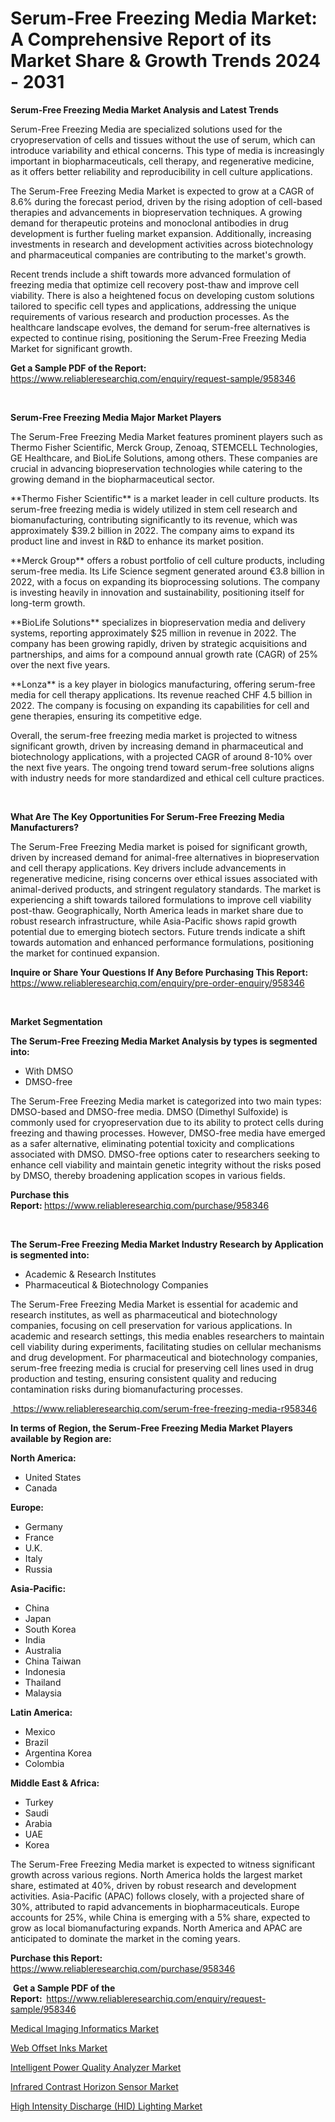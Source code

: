<p><h1>Serum-Free Freezing Media Market: A Comprehensive Report of its Market Share & Growth Trends 2024 - 2031</h1></p><p><strong>Serum-Free Freezing Media Market Analysis and Latest Trends</strong></p>
<p><p>Serum-Free Freezing Media are specialized solutions used for the cryopreservation of cells and tissues without the use of serum, which can introduce variability and ethical concerns. This type of media is increasingly important in biopharmaceuticals, cell therapy, and regenerative medicine, as it offers better reliability and reproducibility in cell culture applications.</p><p>The Serum-Free Freezing Media Market is expected to grow at a CAGR of 8.6% during the forecast period, driven by the rising adoption of cell-based therapies and advancements in biopreservation techniques. A growing demand for therapeutic proteins and monoclonal antibodies in drug development is further fueling market expansion. Additionally, increasing investments in research and development activities across biotechnology and pharmaceutical companies are contributing to the market's growth.</p><p>Recent trends include a shift towards more advanced formulation of freezing media that optimize cell recovery post-thaw and improve cell viability. There is also a heightened focus on developing custom solutions tailored to specific cell types and applications, addressing the unique requirements of various research and production processes. As the healthcare landscape evolves, the demand for serum-free alternatives is expected to continue rising, positioning the Serum-Free Freezing Media Market for significant growth.</p></p>
<p><strong>Get a Sample PDF of the Report:&nbsp;</strong> <a href="https://www.reliableresearchiq.com/enquiry/request-sample/958346?utm_campaign=1119&utm_medium=2&utm_source=Github&utm_content=ia&utm_term=28102024&utm_id=serum-free-freezing-media">https://www.reliableresearchiq.com/enquiry/request-sample/958346</a></p>
<p>&nbsp;</p>
<p><strong>Serum-Free Freezing Media Major Market Players</strong></p>
<p><p>The Serum-Free Freezing Media Market features prominent players such as Thermo Fisher Scientific, Merck Group, Zenoaq, STEMCELL Technologies, GE Healthcare, and BioLife Solutions, among others. These companies are crucial in advancing biopreservation technologies while catering to the growing demand in the biopharmaceutical sector.</p><p>**Thermo Fisher Scientific** is a market leader in cell culture products. Its serum-free freezing media is widely utilized in stem cell research and biomanufacturing, contributing significantly to its revenue, which was approximately $39.2 billion in 2022. The company aims to expand its product line and invest in R&D to enhance its market position.</p><p>**Merck Group** offers a robust portfolio of cell culture products, including serum-free media. Its Life Science segment generated around €3.8 billion in 2022, with a focus on expanding its bioprocessing solutions. The company is investing heavily in innovation and sustainability, positioning itself for long-term growth.</p><p>**BioLife Solutions** specializes in biopreservation media and delivery systems, reporting approximately $25 million in revenue in 2022. The company has been growing rapidly, driven by strategic acquisitions and partnerships, and aims for a compound annual growth rate (CAGR) of 25% over the next five years.</p><p>**Lonza** is a key player in biologics manufacturing, offering serum-free media for cell therapy applications. Its revenue reached CHF 4.5 billion in 2022. The company is focusing on expanding its capabilities for cell and gene therapies, ensuring its competitive edge.</p><p>Overall, the serum-free freezing media market is projected to witness significant growth, driven by increasing demand in pharmaceutical and biotechnology applications, with a projected CAGR of around 8-10% over the next five years. The ongoing trend toward serum-free solutions aligns with industry needs for more standardized and ethical cell culture practices.</p></p>
<p>&nbsp;</p>
<p><strong>What Are The Key Opportunities For Serum-Free Freezing Media Manufacturers?</strong></p>
<p><p>The Serum-Free Freezing Media market is poised for significant growth, driven by increased demand for animal-free alternatives in biopreservation and cell therapy applications. Key drivers include advancements in regenerative medicine, rising concerns over ethical issues associated with animal-derived products, and stringent regulatory standards. The market is experiencing a shift towards tailored formulations to improve cell viability post-thaw. Geographically, North America leads in market share due to robust research infrastructure, while Asia-Pacific shows rapid growth potential due to emerging biotech sectors. Future trends indicate a shift towards automation and enhanced performance formulations, positioning the market for continued expansion.</p></p>
<p><strong>Inquire or Share Your Questions If Any Before Purchasing This Report:</strong> <a href="https://www.reliableresearchiq.com/enquiry/pre-order-enquiry/958346?utm_campaign=1119&utm_medium=2&utm_source=Github&utm_content=ia&utm_term=28102024&utm_id=serum-free-freezing-media">https://www.reliableresearchiq.com/enquiry/pre-order-enquiry/958346</a></p>
<p>&nbsp;</p>
<p><strong>Market Segmentation</strong></p>
<p><strong>The Serum-Free Freezing Media Market Analysis by types is segmented into:</strong></p>
<p><ul><li>With DMSO</li><li>DMSO-free</li></ul></p>
<p><p>The Serum-Free Freezing Media market is categorized into two main types: DMSO-based and DMSO-free media. DMSO (Dimethyl Sulfoxide) is commonly used for cryopreservation due to its ability to protect cells during freezing and thawing processes. However, DMSO-free media have emerged as a safer alternative, eliminating potential toxicity and complications associated with DMSO. DMSO-free options cater to researchers seeking to enhance cell viability and maintain genetic integrity without the risks posed by DMSO, thereby broadening application scopes in various fields.</p></p>
<p><strong>Purchase this Report:&nbsp;</strong><a href="https://www.reliableresearchiq.com/purchase/958346?utm_campaign=1119&utm_medium=2&utm_source=Github&utm_content=ia&utm_term=28102024&utm_id=serum-free-freezing-media">https://www.reliableresearchiq.com/purchase/958346</a></p>
<p>&nbsp;</p>
<p><strong>The Serum-Free Freezing Media Market Industry Research by Application is segmented into:</strong></p>
<p><ul><li>Academic & Research Institutes</li><li>Pharmaceutical & Biotechnology Companies</li></ul></p>
<p><p>The Serum-Free Freezing Media Market is essential for academic and research institutes, as well as pharmaceutical and biotechnology companies, focusing on cell preservation for various applications. In academic and research settings, this media enables researchers to maintain cell viability during experiments, facilitating studies on cellular mechanisms and drug development. For pharmaceutical and biotechnology companies, serum-free freezing media is crucial for preserving cell lines used in drug production and testing, ensuring consistent quality and reducing contamination risks during biomanufacturing processes.</p></p>
<p><a href="https://www.reliableresearchiq.com/serum-free-freezing-media-r958346?utm_campaign=1119&utm_medium=2&utm_source=Github&utm_content=ia&utm_term=28102024&utm_id=serum-free-freezing-media">&nbsp;https://www.reliableresearchiq.com/serum-free-freezing-media-r958346</a></p>
<p><strong>In terms of Region, the Serum-Free Freezing Media Market Players available by Region are:</strong></p>
<p>
    <p> <strong> North America: </strong>
        <ul>
            <li>United States</li>
            <li>Canada</li>
        </ul>
        </p> 
    <p> <strong> Europe: </strong>
        <ul>
            <li>Germany</li>
            <li>France</li>
            <li>U.K.</li>
            <li>Italy</li>
            <li>Russia</li>
        </ul>
        </p> 
    <p> <strong> Asia-Pacific: </strong>
        <ul>
            <li>China</li>
            <li>Japan</li>
            <li>South Korea</li>
            <li>India</li>
            <li>Australia</li>
            <li>China Taiwan</li>
            <li>Indonesia</li>
            <li>Thailand</li>
            <li>Malaysia</li>
        </ul>
        </p> 
    <p> <strong> Latin America: </strong>
        <ul>
            <li>Mexico</li>
            <li>Brazil</li>
            <li>Argentina Korea</li>
            <li>Colombia</li>
        </ul>
        </p> 
    <p> <strong> Middle East & Africa: </strong>
        <ul>
            <li>Turkey</li>
            <li>Saudi</li>
            <li>Arabia</li>
            <li>UAE</li>
            <li>Korea</li>
        </ul>
    </p>
    </p>
<p><p>The Serum-Free Freezing Media market is expected to witness significant growth across various regions. North America holds the largest market share, estimated at 40%, driven by robust research and development activities. Asia-Pacific (APAC) follows closely, with a projected share of 30%, attributed to rapid advancements in biopharmaceuticals. Europe accounts for 25%, while China is emerging with a 5% share, expected to grow as local biomanufacturing expands. North America and APAC are anticipated to dominate the market in the coming years.</p></p>
<p><strong>Purchase this Report: </strong><a href="https://www.reliableresearchiq.com/purchase/958346?utm_campaign=1119&utm_medium=2&utm_source=Github&utm_content=ia&utm_term=28102024&utm_id=serum-free-freezing-media">https://www.reliableresearchiq.com/purchase/958346</a></p>
<p>&nbsp;<strong>Get a Sample PDF of the Report:&nbsp;&nbsp;</strong><a href="https://www.reliableresearchiq.com/enquiry/request-sample/958346?utm_campaign=1119&utm_medium=2&utm_source=Github&utm_content=ia&utm_term=28102024&utm_id=serum-free-freezing-media">https://www.reliableresearchiq.com/enquiry/request-sample/958346</a></p>
<p><strong></strong></p>
<p><p><a href="https://www.linkedin.com/pulse/medical-imaging-informatics-market-forecast-global-trends-yy1de?utm_campaign=1119&utm_medium=2&utm_source=Github&utm_content=ia&utm_term=28102024&utm_id=serum-free-freezing-media">Medical Imaging Informatics Market</a></p><p><a href="https://www.linkedin.com/pulse/global-web-offset-inks-market-trends-insights-growth-opportunities-syldc?utm_campaign=1119&utm_medium=2&utm_source=Github&utm_content=ia&utm_term=28102024&utm_id=serum-free-freezing-media">Web Offset Inks Market</a></p><p><a href="https://issuu.com/reportprime-2/docs/intelligent-power-quality-analyzer-_bb27c7b149e2a6?utm_campaign=1119&utm_medium=2&utm_source=Github&utm_content=ia&utm_term=28102024&utm_id=serum-free-freezing-media">Intelligent Power Quality Analyzer Market</a></p><p><a href="https://issuu.com/reportprime-2/docs/infrared-contrast-horizon-sensor-ma_94a65e1e6a62a9?utm_campaign=1119&utm_medium=2&utm_source=Github&utm_content=ia&utm_term=28102024&utm_id=serum-free-freezing-media">Infrared Contrast Horizon Sensor Market</a></p><p><a href="https://github.com/gabrielleq8bung/Market-Research-Report-List-1/blob/main/high-intensity-discharge-hid-lighting-market.md?utm_campaign=1119&utm_medium=2&utm_source=Github&utm_content=ia&utm_term=28102024&utm_id=serum-free-freezing-media">High Intensity Discharge (HID) Lighting Market</a></p></p>